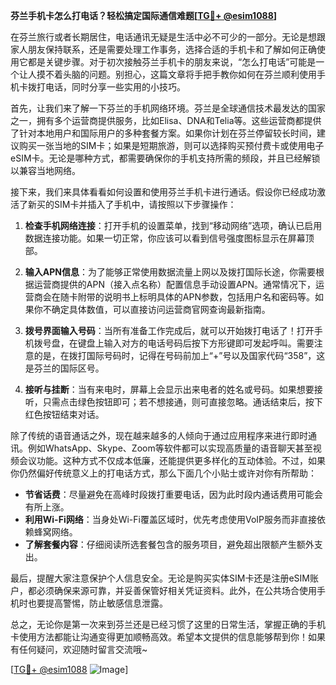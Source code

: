 **芬兰手机卡怎么打电话？轻松搞定国际通信难题[[TG💪+ @esim1088](https://t.me/s/esim1088)]**

在芬兰旅行或者长期居住，电话通讯无疑是生活中必不可少的一部分。无论是想跟家人朋友保持联系，还是需要处理工作事务，选择合适的手机卡和了解如何正确使用它都是关键步骤。对于初次接触芬兰手机卡的朋友来说，“怎么打电话”可能是一个让人摸不着头脑的问题。别担心，这篇文章将手把手教你如何在芬兰顺利使用手机卡拨打电话，同时分享一些实用的小技巧。

首先，让我们来了解一下芬兰的手机网络环境。芬兰是全球通信技术最发达的国家之一，拥有多个运营商提供服务，比如Elisa、DNA和Telia等。这些运营商都提供了针对本地用户和国际用户的多种套餐方案。如果你计划在芬兰停留较长时间，建议购买一张当地的SIM卡；如果是短期旅游，则可以选择购买预付费卡或使用电子eSIM卡。无论是哪种方式，都需要确保你的手机支持所需的频段，并且已经解锁以兼容当地网络。

接下来，我们来具体看看如何设置和使用芬兰手机卡进行通话。假设你已经成功激活了新买的SIM卡并插入了手机中，请按照以下步骤操作：

1. **检查手机网络连接**：打开手机的设置菜单，找到“移动网络”选项，确认已启用数据连接功能。如果一切正常，你应该可以看到信号强度图标显示在屏幕顶部。

2. **输入APN信息**：为了能够正常使用数据流量上网以及拨打国际长途，你需要根据运营商提供的APN（接入点名称）配置信息手动设置APN。通常情况下，运营商会在随卡附带的说明书上标明具体的APN参数，包括用户名和密码等。如果你不确定具体数值，可以直接访问运营商官网查询最新指南。

3. **拨号界面输入号码**：当所有准备工作完成后，就可以开始拨打电话了！打开手机拨号盘，在键盘上输入对方的电话号码后按下方形键即可发起呼叫。需要注意的是，在拨打国际号码时，记得在号码前加上“+”号以及国家代码“358”，这是芬兰的国际区号。

4. **接听与挂断**：当有来电时，屏幕上会显示出来电者的姓名或号码。如果想要接听，只需点击绿色按钮即可；若不想接通，则可直接忽略。通话结束后，按下红色按钮结束对话。

除了传统的语音通话之外，现在越来越多的人倾向于通过应用程序来进行即时通讯。例如WhatsApp、Skype、Zoom等软件都可以实现高质量的语音聊天甚至视频会议功能。这种方式不仅成本低廉，还能提供更多样化的互动体验。不过，如果你仍然偏好传统意义上的打电话方式，那么下面几个小贴士或许对你有所帮助：

- **节省话费**：尽量避免在高峰时段拨打重要电话，因为此时段内通话费用可能会有所上涨。
- **利用Wi-Fi网络**：当身处Wi-Fi覆盖区域时，优先考虑使用VoIP服务而非直接依赖蜂窝网络。
- **了解套餐内容**：仔细阅读所选套餐包含的服务项目，避免超出限额产生额外支出。

最后，提醒大家注意保护个人信息安全。无论是购买实体SIM卡还是注册eSIM账户，都必须确保来源可靠，并妥善保管好相关凭证资料。此外，在公共场合使用手机时也要提高警惕，防止敏感信息泄露。

总之，无论你是第一次来到芬兰还是已经习惯了这里的日常生活，掌握正确的手机卡使用方法都能让沟通变得更加顺畅高效。希望本文提供的信息能够帮到你！如果有任何疑问，欢迎随时留言交流哦~

[[TG💪+ @esim1088](https://t.me/s/esim1088) ![Image](https://i.postimg.cc/4NQfJmqS/Snipaste-2025-05-13-00-14-12.png)]